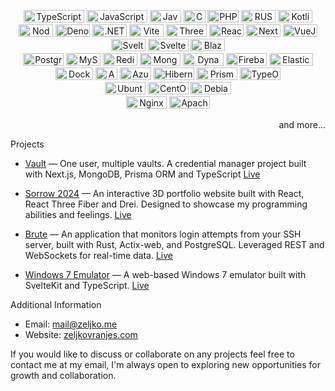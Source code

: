 <p align="center">
    <img width="97" height="20" src="https://img.shields.io/badge/typescript-%23007ACC.svg?style=for-the-badge&logo=typescript&logoColor=white" alt="TypeScript">
    <img width="97" height="20" src="https://img.shields.io/badge/javascript-%23323330.svg?style=for-the-badge&logo=javascript&logoColor=%23F7DF1E" alt="JavaScript">
    <img width="50" height="20" src="https://img.shields.io/badge/java-%23ED8B00.svg?style=for-the-badge&logo=openjdk&logoColor=white" alt="Java">
    <img width="35" height="20" src="https://img.shields.io/badge/c%23-%23239120.svg?style=for-the-badge&logo=csharp&logoColor=white" alt="CSharp">
    <img width="50" height="20" src="https://img.shields.io/badge/php-%23777BB4.svg?style=for-the-badge&logo=php&logoColor=white" alt="PHP">
    <img width="55" height="20" src="https://img.shields.io/badge/rust-%23000000.svg?style=for-the-badge&logo=rust&logoColor=white" alt="RUST">
    <img width="55" height="20" src="https://img.shields.io/badge/Kotlin-B125EA?style=for-the-badge&logo=kotlin&logoColor=white" alt="Kotlin">
    <br>
    <img width="55" height="20" src="https://img.shields.io/badge/node.js-6DA55F?style=for-the-badge&logo=node.js&logoColor=white" alt="NodeJS">
    <img width="55" height="20" src="https://img.shields.io/badge/deno%20js-000000?style=for-the-badge&logo=deno&logoColor=white" alt="DenoJS">
    <img width="55" height="20" src="https://img.shields.io/badge/.NET-5C2D91?style=for-the-badge&logo=.net&logoColor=white" alt=".NET">
    <img width="55" height="20" src="https://img.shields.io/badge/vite-%23646CFF.svg?style=for-the-badge&logo=vite&logoColor=white" alt="Vite">
    <img width="65" height="20" src="https://img.shields.io/badge/threejs-black?style=for-the-badge&logo=three.js&logoColor=white" alt="ThreeJS">
    <img width="55" height="20" src="https://img.shields.io/badge/react-%2320232a.svg?style=for-the-badge&logo=react&logoColor=%2361DAFB" alt="React">
    <img width="55" height="20" src="https://img.shields.io/badge/next%20js-000000?style=for-the-badge&logo=nextdotjs&logoColor=white" alt="NextJS">
    <img width="55" height="20" src="https://img.shields.io/badge/vuejs-%2335495e.svg?style=for-the-badge&logo=vuedotjs&logoColor=%234FC08D" alt="VueJS">
    <img width="55" height="20" src="https://img.shields.io/badge/svelte-%23f1413d.svg?style=for-the-badge&logo=svelte&logoColor=white" alt="Svelte">
    <img width="65" height="20" src="https://img.shields.io/badge/SvelteKit-%23f1413d.svg?style=for-the-badge&logo=svelte&logoColor=white" alt="SvelteKit">
    <img width="55" height="20" src="https://img.shields.io/badge/Blazor-512BD4?style=for-the-badge&logo=blazor&logoColor=white" alt="Blazor">
    <br>
    <img width="65" height="20" src="https://img.shields.io/badge/postgres-%23316192.svg?style=for-the-badge&logo=postgresql&logoColor=white" alt="Postgres">
    <img width="55" height="20" src="https://img.shields.io/badge/MySQL-005C84?style=for-the-badge&logo=mysql&logoColor=white" alt="MySQL">
    <img width="55" height="20" src="https://img.shields.io/badge/redis-%23DD0031.svg?&style=for-the-badge&logo=redis&logoColor=white" alt="Redis">
    <img width="65" height="20" src="https://img.shields.io/badge/MongoDB-%234ea94b.svg?style=for-the-badge&logo=mongodb&logoColor=white" alt="MongoDB">
    <img width="65" height="20" src="https://img.shields.io/badge/DynamoDB-4053D6?style=for-the-badge&logo=Amazon%20DynamoDB&logoColor=white" alt="DynamoDB">
    <img width="65" height="20" src="https://img.shields.io/badge/firebase-%23039BE5.svg?style=for-the-badge&logo=firebase" alt="Firebase">
    <img width="70" height="20" src="https://img.shields.io/badge/ElasticSearch-005571?style=for-the-badge&logo=elasticsearch" alt="ElasticSearch">
    <br>
    <img width="60" height="20" src="https://img.shields.io/badge/docker-%230db7ed.svg?style=for-the-badge&logo=docker&logoColor=white" alt="Docker">
    <img width="35" height="20" src="https://img.shields.io/badge/AWS-%23FF9900.svg?style=for-the-badge&logo=amazon-aws&logoColor=white" alt="AWS">
    <img width="50" height="20" src="https://img.shields.io/badge/azure-%230072C6.svg?style=for-the-badge&logo=microsoftazure&logoColor=white" alt="Azure">
    <img width="65" height="20" src="https://img.shields.io/badge/Hibernate-59666C?style=for-the-badge&logo=Hibernate&logoColor=white" alt="Hibernate">
    <img width="65" height="20" src="https://img.shields.io/badge/Prisma-3982CE?style=for-the-badge&logo=Prisma&logoColor=white" alt="Prisma">
    <img width="65" height="20" src="https://img.shields.io/badge/typeorm-FE0803?style=for-the-badge&logo=typeorm&logoColor=white" alt="TypeORM">
    <br>
    <img width="65" height="20" src="https://img.shields.io/badge/Ubuntu-E95420?style=for-the-badge&logo=ubuntu&logoColor=white" alt="Ubuntu">
    <img width="65" height="20" src="https://img.shields.io/badge/Cent%20OS-262577?style=for-the-badge&logo=CentOS&logoColor=white" alt="CentOS">
    <img width="65" height="20" src="https://img.shields.io/badge/Debian-A81D33?style=for-the-badge&logo=debian&logoColor=white" alt="Debian">
    <br>
    <img width="65" height="20" src="https://img.shields.io/badge/Nginx-009639?style=for-the-badge&logo=nginx&logoColor=white" alt="Nginx">
    <img width="65" height="20" src="https://img.shields.io/badge/Apache-D22128?style=for-the-badge&logo=Apache&logoColor=white" alt="Apache">
    <br>
</p>
<p align="right">and more...</p>

Projects
*  [Vault](https://github.com/chomnr/vault) — One user, multiple vaults. A credential manager project built with Next.js, MongoDB, Prisma ORM and TypeScript [Live](https://vault.zeljkovranjes.com/)

*  [Sorrow 2024](https://github.com/chomnr/sorrow) — An interactive 3D portfolio website built with React, React Three Fiber and Drei. Designed to showcase my programming abilities and feelings. [Live](https://zeljkovranjes.com/)

*  [Brute](https://github.com/chomnr/brute) — An application that monitors login attempts from your SSH server, built with Rust, Actix-web, and PostgreSQL. Leveraged REST and WebSockets for real-time data. [Live](https://brute.exposed/)

*  [Windows 7 Emulator](https://github.com/chomnr/win7-emulator) — A web-based Windows 7 emulator built with SvelteKit and TypeScript. [Live](https://windows7-remake.vercel.app/)

Additional Information
* Email: <a href="mailto:mail@zeljko.me">mail@zeljko.me</a>
* Website: [zeljkovranjes.com](https://zeljkovranjes.com/)

If you would like to discuss or collaborate on any projects feel free to contact me at my email, I'm always open to exploring new opportunities for growth and collaboration.










